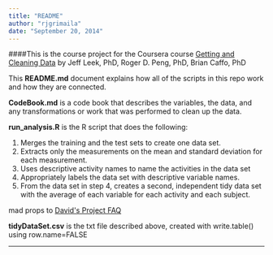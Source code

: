 ```yaml
---
title: "README"
author: "rjgrimaila"
date: "September 20, 2014"
---
```

####This is the course project for the Coursera course [Getting and Cleaning Data](https://class.coursera.org/getdata-007/)
by Jeff Leek, PhD, Roger D. Peng, PhD, Brian Caffo, PhD


This **README.md** document explains how all of the scripts in this repo work and how they are connected.

**CodeBook.md** is a code book that describes the variables, the data, and any transformations or work that was performed to clean up the data. 

**run_analysis.R** is the R script that does the following:  
1. Merges the training and the test sets to create one data set.  
2. Extracts only the measurements on the mean and standard deviation for each measurement.  
3. Uses descriptive activity names to name the activities in the data set  
4. Appropriately labels the data set with descriptive variable names.  
5. From the data set in step 4, creates a second, independent tidy data set with the average of each variable for each activity and each subject.  

mad props to [David's Project FAQ](https://class.coursera.org/getdata-007/forum/thread?thread_id=49)   


  
**tidyDataSet.csv** is the txt file described above, created with write.table() using row.name=FALSE  

*****